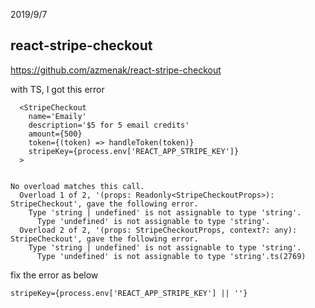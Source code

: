 2019/9/7  

## react-stripe-checkout
https://github.com/azmenak/react-stripe-checkout

with TS, I got this error

```
  <StripeCheckout
    name='Emaily'
    description='$5 for 5 email credits'
    amount={500}
    token={(token) => handleToken(token)}
    stripeKey={process.env['REACT_APP_STRIPE_KEY']}
  >
  
```

```
No overload matches this call.
  Overload 1 of 2, '(props: Readonly<StripeCheckoutProps>): StripeCheckout', gave the following error.
    Type 'string | undefined' is not assignable to type 'string'.
      Type 'undefined' is not assignable to type 'string'.
  Overload 2 of 2, '(props: StripeCheckoutProps, context?: any): StripeCheckout', gave the following error.
    Type 'string | undefined' is not assignable to type 'string'.
      Type 'undefined' is not assignable to type 'string'.ts(2769)
```


fix the error as below
```
stripeKey={process.env['REACT_APP_STRIPE_KEY'] || ''}

```

